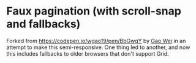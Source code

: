 # Faux pagination (with scroll-snap and fallbacks)

Forked from https://codepen.io/wgao19/pen/BbGwgY by [Gao Wei](https://wgao19.cc/) in an attempt to make this semi-responsive. One thing led to another, and now this includes fallbacks to older browsers that don't support Grid.
